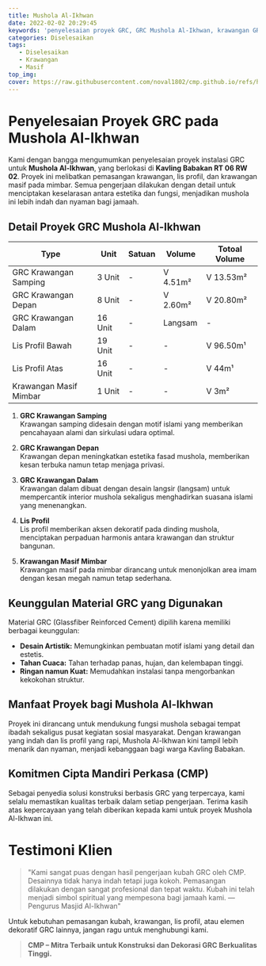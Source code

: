 ```yaml
---
title: Mushola Al-Ikhwan
date: 2022-02-02 20:29:45
keywords: 'penyelesaian proyek GRC, GRC Mushola Al-Ikhwan, krawangan GRC islami, pemasangan krawangan GRC, lis profil GRC, GRC krawangan mimbar, GRC fasad mushola, instalasi dekorasi GRC, kontraktor GRC profesional, proyek GRC Kavling Babakan, mushola estetis dengan GRC, desain islami GRC, manfaat GRC pada mushola, GRC tahan cuaca, keunggulan material GRC, dekorasi interior mushola, krawangan masif GRC, GRC lis profil bawah, GRC lis profil atas, jasa pemasangan krawangan GRC'
categories: Diselesaikan
tags: 
   - Diselesaikan
   - Krawangan
   - Masif
top_img:
cover: https://raw.githubusercontent.com/noval1802/cmp.github.io/refs/heads/main/asset/PHOTO-2025-01-18-17-51-28%20-%20Copy.jpg
---
```

# **Penyelesaian Proyek GRC pada Mushola Al-Ikhwan**  

Kami dengan bangga mengumumkan penyelesaian proyek instalasi GRC untuk **Mushola Al-Ikhwan**, yang berlokasi di **Kavling Babakan RT 06 RW 02**. Proyek ini melibatkan pemasangan krawangan, lis profil, dan krawangan masif pada mimbar. Semua pengerjaan dilakukan dengan detail untuk menciptakan keselarasan antara estetika dan fungsi, menjadikan mushola ini lebih indah dan nyaman bagi jamaah.  

## **Detail Proyek GRC Mushola Al-Ikhwan**  

|       Type      |  Unit  | Satuan |   Volume    | Totoal Volume |
| --------------- | ------ | ------ | ----------- | ------------- |
| GRC Krawangan Samping | 3 Unit | - | V 4.51m² | V 13.53m² |
| GRC Krawangan Depan | 8 Unit | - | V 2.60m² | V 20.80m² |
| GRC Krawangan Dalam | 16 Unit | - | Langsam | - |
| Lis Profil Bawah | 19 Unit | - | - | V 96.50m¹ |
| Lis Profil Atas | 16 Unit | - | - | V 44m¹ |
| Krawangan Masif Mimbar | 1 Unit | - | - | V 3m² |

1. **GRC Krawangan Samping**  
   Krawangan samping didesain dengan motif islami yang memberikan pencahayaan alami dan sirkulasi udara optimal.  

2. **GRC Krawangan Depan**  
   Krawangan depan meningkatkan estetika fasad mushola, memberikan kesan terbuka namun tetap menjaga privasi.  

3. **GRC Krawangan Dalam**  
   Krawangan dalam dibuat dengan desain langsir (langsam) untuk mempercantik interior mushola sekaligus menghadirkan suasana islami yang menenangkan.  

4. **Lis Profil**  
   Lis profil memberikan aksen dekoratif pada dinding mushola, menciptakan perpaduan harmonis antara krawangan dan struktur bangunan.  

5. **Krawangan Masif Mimbar**  
   Krawangan masif pada mimbar dirancang untuk menonjolkan area imam dengan kesan megah namun tetap sederhana.  

## **Keunggulan Material GRC yang Digunakan**  
Material GRC (Glassfiber Reinforced Cement) dipilih karena memiliki berbagai keunggulan:  
- **Desain Artistik:** Memungkinkan pembuatan motif islami yang detail dan estetis.  
- **Tahan Cuaca:** Tahan terhadap panas, hujan, dan kelembapan tinggi.  
- **Ringan namun Kuat:** Memudahkan instalasi tanpa mengorbankan kekokohan struktur.  

## **Manfaat Proyek bagi Mushola Al-Ikhwan**  
Proyek ini dirancang untuk mendukung fungsi mushola sebagai tempat ibadah sekaligus pusat kegiatan sosial masyarakat. Dengan krawangan yang indah dan lis profil yang rapi, Mushola Al-Ikhwan kini tampil lebih menarik dan nyaman, menjadi kebanggaan bagi warga Kavling Babakan.  

## **Komitmen Cipta Mandiri Perkasa (CMP)**  
Sebagai penyedia solusi konstruksi berbasis GRC yang terpercaya, kami selalu memastikan kualitas terbaik dalam setiap pengerjaan. Terima kasih atas kepercayaan yang telah diberikan kepada kami untuk proyek Mushola Al-Ikhwan ini.  

# **Testimoni Klien**

>"Kami sangat puas dengan hasil pengerjaan kubah GRC oleh CMP. Desainnya tidak hanya indah tetapi juga kokoh. Pemasangan dilakukan dengan sangat profesional dan tepat waktu. Kubah ini telah menjadi simbol spiritual yang mempesona bagi jamaah kami.
— Pengurus Masjid Al-Ikhwan"

Untuk kebutuhan pemasangan kubah, krawangan, lis profil, atau elemen dekoratif GRC lainnya, jangan ragu untuk menghubungi kami.  

> **CMP – Mitra Terbaik untuk Konstruksi dan Dekorasi GRC Berkualitas Tinggi.**
